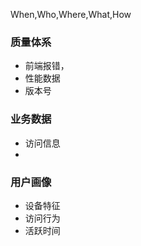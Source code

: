 When,Who,Where,What,How

### 质量体系

- 前端报错，
- 性能数据
- 版本号

### 业务数据

- 访问信息
- ​

### 用户画像

- 设备特征
- 访问行为
- 活跃时间
